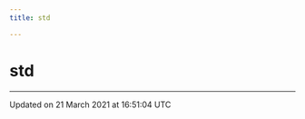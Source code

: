 ```yaml
---
title: std

---
```


# std






-------------------------------

Updated on 21 March 2021 at 16:51:04 UTC
